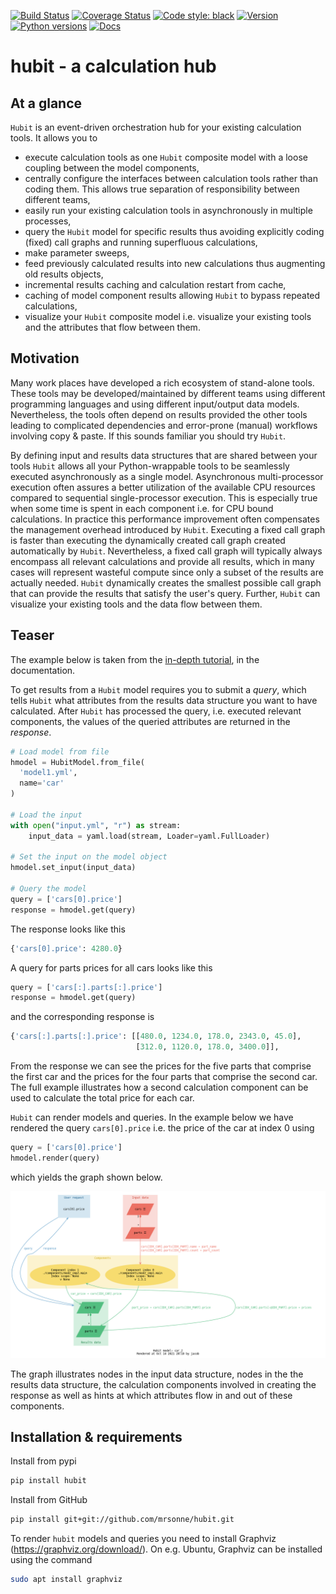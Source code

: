 ﻿[![Build Status](https://travis-ci.com/mrsonne/hubit.svg?branch=master)](https://travis-ci.com/mrsonne/hubit)
[![Coverage Status](https://coveralls.io/repos/github/mrsonne/hubit/badge.svg?branch=master)](https://coveralls.io/github/mrsonne/hubit?branch=master)
[![Code style: black](https://img.shields.io/badge/code%20style-black-000000.svg)](https://github.com/ambv/black)
[![Version](https://img.shields.io/pypi/v/hubit.svg)](https://pypi.python.org/pypi/hubit/)
[![Python versions](https://img.shields.io/pypi/pyversions/hubit.svg)](https://pypi.python.org/pypi/hubit/)
[![Docs](https://github.com/mrsonne/hubit/actions/workflows/docs.yml/badge.svg)](https://github.com/mrsonne/hubit/actions/workflows/docs.yml)

# hubit - a calculation hub  

## At a glance

`Hubit` is an event-driven orchestration hub for your existing calculation tools. It allows you to 

- execute calculation tools as one `Hubit` composite model with a loose coupling between the model components,
- centrally configure the interfaces between calculation tools rather than coding them. This allows true separation of responsibility between different teams,
- easily run your existing calculation tools in asynchronously in multiple processes,
- query the `Hubit` model for specific results thus avoiding explicitly coding (fixed) call graphs and running superfluous calculations,
- make parameter sweeps,
- feed previously calculated results into new calculations thus augmenting old results objects,
- incremental results caching and calculation restart from cache,
- caching of model component results allowing `Hubit` to bypass repeated calculations,
- visualize your `Hubit` composite model i.e. visualize your existing tools and the attributes that flow between them.

## Motivation
Many work places have developed a rich ecosystem of stand-alone tools. These tools may be developed/maintained by different teams using different programming languages and using different input/output data models. Nevertheless, the tools often depend on results provided the other tools leading to complicated dependencies and error-prone (manual) workflows involving copy & paste. If this sounds familiar you should try `Hubit`.

By defining input and results data structures that are shared between your tools `Hubit` allows all your Python-wrappable tools to be seamlessly executed asynchronously as a single model. Asynchronous multi-processor execution often assures a better utilization of the available CPU resources compared to sequential single-processor execution. This is especially true when some time is spent in each component i.e. for CPU bound calculations. In practice this performance improvement often compensates the management overhead introduced by `Hubit`.
Executing a fixed call graph is faster than executing the dynamically created call graph created automatically by `Hubit`. Nevertheless, a fixed call graph will typically always encompass all relevant calculations and provide all results, which in many cases will represent wasteful compute since only a subset of the results are actually needed. `Hubit` dynamically creates the smallest possible call graph that can provide the results that satisfy the user's query. Further, `Hubit` can visualize your existing tools and the data flow between them.

## Teaser

The example below is taken from the [in-depth tutorial](https://mrsonne.github.io/hubit/examples/), in the documentation.

To get results from a `Hubit` model requires you to submit a _query_, which tells `Hubit` what attributes from the results data structure you want to have calculated. After `Hubit` has processed the query, i.e. executed relevant components, the values of the queried attributes are returned in the _response_.

```python
# Load model from file
hmodel = HubitModel.from_file(
  'model1.yml',
  name='car'
)

# Load the input
with open("input.yml", "r") as stream:
    input_data = yaml.load(stream, Loader=yaml.FullLoader)

# Set the input on the model object
hmodel.set_input(input_data)

# Query the model
query = ['cars[0].price']
response = hmodel.get(query)
```

The response looks like this

```python
{'cars[0].price': 4280.0}
```

A query for parts prices for all cars looks like this

```python
query = ['cars[:].parts[:].price']
response = hmodel.get(query)
```

and the corresponding response is

```python
{'cars[:].parts[:].price': [[480.0, 1234.0, 178.0, 2343.0, 45.0],
                            [312.0, 1120.0, 178.0, 3400.0]],
```

From the response we can see the prices for the five parts that comprise the first car and the prices for the four parts that comprise the second car. The full example illustrates how a second calculation component can be used to calculate the total price for each car.

`Hubit` can render models and queries. In the example below we have rendered the query `cars[0].price` i.e. the price of the car at index 0 using 

```python
query = ['cars[0].price']
hmodel.render(query)
```

which yields the graph shown below.

<a target="_blank" rel="noopener noreferrer" href="https://github.com/mrsonne/hubit/blob/master/examples/car/images/query_car_2.png">
  <img src="https://github.com/mrsonne/hubit/raw/master/examples/car/images/query_car_2.png" width="1000" style="max-width:100%;">
</a>

The graph illustrates nodes in the input data structure, nodes in the the results data structure, the calculation components involved in creating the response as well as hints at which attributes flow in and out of these components.


## Installation & requirements

Install from pypi
```sh
pip install hubit
```


Install from GitHub
```sh
pip install git+git://github.com/mrsonne/hubit.git
```

To render `hubit` models and queries you need to install Graphviz (https://graphviz.org/download/). On e.g. Ubuntu, Graphviz can be installed using the command

```sh
sudo apt install graphviz
```

